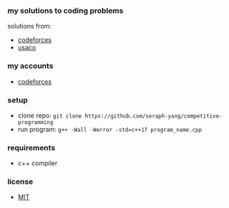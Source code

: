 ### my solutions to coding problems
solutions from:
- [codeforces](https://codeforces.com)
- [usaco](https://usaco.org)

### my accounts
- [codeforces](https://codeforces.com/profile/seraphyang)

### setup
- clone repo: `git clone https://github.com/seraph-yang/competitive-programming`
- run program: `g++ -Wall -Werror -std=c++17 program_name.cpp`

### requirements
- c++ compiler

### license
- [MIT](https://github.com/seraph-yang/competitive-programming/LICENSE.md)
